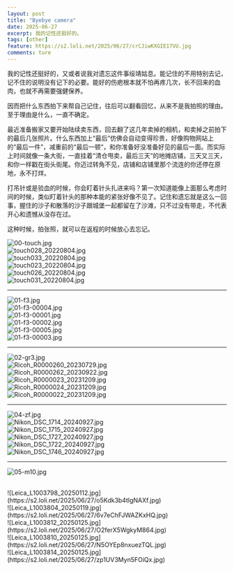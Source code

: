 ```yaml
---
layout: post
title: "Byebye camera"
date: 2025-06-27
excerpt: 我的记性还挺好的。
tags: [other]
feature: https://s2.loli.net/2025/06/27/crCJiwKXGIE17VU.jpg
comments: ture
---
```



我的记性还挺好的，又或者说我对遗忘这件事绥靖姑息。能记住的不用特别去记，记不住的说明没有记下的必要。能好的伤疤根本就不怕再疼几次，长不回来的血肉，也就不再需要强健保养。

因而把什么东西拍下来帮自己记住，往后可以翻看回忆，从来不是我拍照的理由。至于理由是什么，一直不确定。

最近准备搬家又要开始陆续卖东西，回去翻了这几年卖掉的相机，和卖掉之前拍下的最后几张照片。什么东西加上“最后”仿佛会自动变得珍贵，好像购物网站上的“最后一件”，减重前的“最后一顿“，和你准备好没准备好见的最后一面。而实际上时间就像一条大街，一直挂着“清仓甩卖，最后三天”的地摊店铺，三天又三天，和你一样戳在街头街尾。你迈过转角不见，店铺和店铺里那个流连的你还停在原地，永不打烊。

打吊针或是验血的时候，你会盯着针头扎进来吗？第一次知道能像上面那么考虑时间的时候，类似盯着针头的那种本能的紧张好像不见了。记住和遗忘就是这么一回事，握住的沙子和散落的沙子跟城堡一起都留在了沙滩，只不过没有带走，不代表开心和遗憾从没存在过。

这种时候，拍张照，就可以在返程的时候放心去忘记。


![00-touch.jpg](https://s2.loli.net/2025/06/27/aCgcY6NTijE4eXh.jpg)
<br>
![touch028_20220804.jpg](https://s2.loli.net/2025/06/27/xGn4zOb3CrHaZhV.jpg)
<br>
![touch033_20220804.jpg](https://s2.loli.net/2025/06/27/nBmyULr8EgVhsOb.jpg)
<br>
![touch023_20220804.jpg](https://s2.loli.net/2025/06/27/vO6CzB5wsLHG8hM.jpg)
<br>
![touch026_20220804.jpg](https://s2.loli.net/2025/06/27/Zfi4QkAvRGnUO8W.jpg)
<br>
![touch031_20220804.jpg](https://s2.loli.net/2025/06/27/H7seSQkURFuWlj3.jpg)
<br>

--- 

![01-f3.jpg](https://s2.loli.net/2025/06/27/CxIbfUAlDpZYqcn.jpg)
<br>
![01-f3-00004.jpg](https://s2.loli.net/2025/06/27/VkC1OWxXI5FTzcG.jpg)
<br>
![01-f3-00001.jpg](https://s2.loli.net/2025/06/27/UyP1HXwsxRhK286.jpg)
<br>
![01-f3-00002.jpg](https://s2.loli.net/2025/06/27/eriXjtsUlGZq24u.jpg)
<br>
![01-f3-00005.jpg](https://s2.loli.net/2025/06/27/NdIP1Z6YoObUkCa.jpg)
<br>
![01-f3-00003.jpg](https://s2.loli.net/2025/06/27/9cAWYKOwdSbfsMk.jpg)
<br>

---

![02-gr3.jpg](https://s2.loli.net/2025/06/27/crCJiwKXGIE17VU.jpg)
<br>
![Ricoh_R0000260_20230729.jpg](https://s2.loli.net/2025/06/27/CEn82pSHs9W5iNO.jpg)
<br>
![Ricoh_R0000262_20230922.jpg](https://s2.loli.net/2025/06/27/Jz8ZG9WEVombp1w.jpg)
<br>
![Ricoh_R0000023_20231209.jpg](https://s2.loli.net/2025/06/27/PUYeHRukdAEs6zy.jpg)
<br>
![Ricoh_R0000024_20231209.jpg](https://s2.loli.net/2025/06/27/ziKPVlICNpg267f.jpg)
<br>
![Ricoh_R0000022_20231209.jpg](https://s2.loli.net/2025/06/27/ySYoUgMveXuNsjQ.jpg)
<br>

--- 


![04-zf.jpg](https://s2.loli.net/2025/06/27/RnS5btr4q9vOLou.jpg)
<br>
![Nikon_DSC_1714_20240927.jpg](https://s2.loli.net/2025/06/27/WSNP4ebcwZvTo9I.jpg)
<br>
![Nikon_DSC_1715_20240927.jpg](https://s2.loli.net/2025/06/27/Qm8PaGj3gsEIluR.jpg)
<br>
![Nikon_DSC_1727_20240927.jpg](https://s2.loli.net/2025/06/27/CHIpStoiLZdflnF.jpg)
<br>
![Nikon_DSC_1722_20240927.jpg](https://s2.loli.net/2025/06/27/zH9P61NJEteqjO5.jpg)
<br>
![Nikon_DSC_1746_20240927.jpg](https://s2.loli.net/2025/06/27/UCbRMOhtq7koYNJ.jpg)
<br>

---


![05-m10.jpg](https://s2.loli.net/2025/06/27/CGXjIeKzEWyQdJr.jpg)

<br>
![Leica_L1003798_20250112.jpg](https://s2.loli.net/2025/06/27/o5Kdk3b4tIgNAXf.jpg)
<br>
![Leica_L1003804_20250119.jpg](https://s2.loli.net/2025/06/27/6v7eChFJWAZKxHQ.jpg)
<br>
![Leica_L1003812_20250125.jpg](https://s2.loli.net/2025/06/27/O2ferX5WgkyM864.jpg)
<br>
![Leica_L1003810_20250125.jpg](https://s2.loli.net/2025/06/27/N5OYEp8nxuezTQL.jpg)
<br>
![Leica_L1003814_20250125.jpg](https://s2.loli.net/2025/06/27/zp1UV3Myn5FOiQx.jpg)